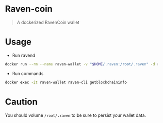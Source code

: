 # Raven-coin

> A dockerized RavenCoin wallet

# Usage

  * Run ravend

```bash
docker run --rm --name raven-wallet -v "$HOME/.raven:/root/.raven" -d raven-wallet
```

  * Run commands
```bash
docker exec -it raven-wallet raven-cli getblockchaininfo
```

# Caution

You should volume `/root/.raven` to be sure to persist your wallet data.

